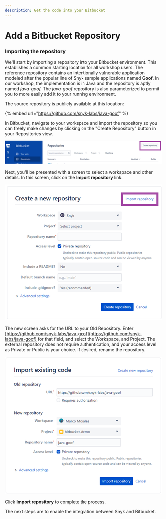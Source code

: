 ```yaml
---
description: Get the code into your Bitbucket
---
```


# Add a Bitbucket Repository

### Importing the repository

We'll start by importing a repository into your Bitbucket environment. This establishes a common starting location for all workshop users. The reference repository contains an intentionally vulnerable application modeled after the popular line of Snyk sample applications named **Goof.** In our workshop, the implementation is in Java and the repository is aptly named _java-goof._ The _java-goof_ repository is also parameterized to permit you to more easily add it to your running environment.

The source repository is publicly available at this location:

{% embed url="https://github.com/snyk-labs/java-goof" %}

In Bitbucket, navigate to your workspace and import the repository so you can freely make changes by clicking on the "Create Repository" button in your Repositories view.

![](<../../../../../../.gitbook/assets/image (93) (1) (1).png>)

Next, you'll be presented with a screen to select a workspace and other details. In this screen, click on the **Import repository** link.

![](<../../../../../../.gitbook/assets/image (13).png>)

The new screen asks for the URL to your Old Repository. Enter [https://github.com/snyk-labs/java-goof](https://github.com/snyk-labs/java-goof) for that field, and select the Workspace, and Project. The external repository does not require authentication, and your access level as Private or Public is your choice. If desired, rename the repository.

![](<../../../../../../.gitbook/assets/image (18) (2) (1) (1).png>)

Click **Import repository** to complete the process.

The next steps are to enable the integration between Snyk and Bitbucket.
